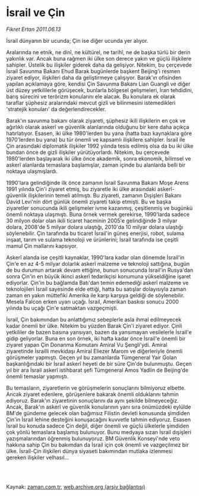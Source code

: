 # İsrail ve Çin

*Fikret Ertan 2011.06.13*

<td class="columnist-detail">
<p>İsrail dünyanın bir ucunda; Çin ise diğer ucunda yer alıyor.</p>
<p>
<div id="haberMetinDiv">
<p>Aralarında ne etnik, ne dinî, ne kültürel, ne tarihî, ne de başka türlü bir derin yakınlık var. Ancak buna rağmen iki ülke son derece yakın ve güçlü ilişkilere sahipler. Üstelik bu ilişkiler giderek daha da gelişiyor. Nitekim, bu çerçevede İsrail Savunma Bakanı Ehud Barak bugünlerde başkent Beijing'i resmen ziyaret ediyor, ilişkileri daha da geliştirmeye çalışıyor. Barak'ın ofisinden yapılan açıklamaya göre, kendisi Çin Savunma Bakanı Lian Guangli ve diğer üst düzey yetkililerle görüşecek, bunlarla bölgesel gelişmeleri, İran tehdidini, barış sürecini ve terörizm konularını ele alacak. Bu konulara ek olarak taraflar şüphesiz aralarındaki mevcut gizli ve bilinmesini istemedikleri 'stratejik konuları' da değerlendirecekler.
<p>Barak'ın savunma bakanı olarak ziyareti, şüphesiz ikili ilişkilerin en çok ve ağırlıklı olarak askerî ve güvenlik alanlarında olduğunu bir kere daha açıkça hatırlatıyor. Esasen, iki ülke 1980'lerden bu yana (hatta bazı kaynaklara göre 1970'lerden bu yana) bu tür önemli ve kapsamlı ilişkilere sahipler. İsrail ile Çin arasındaki diplomatik ilişkiler 1992 yılında tesis edilmiş olsa da bu iki ülke bundan önce de gizli ilişkiler yürütüyorlardı. Nitekim, bu çerçevede 1980'lerden başlayarak iki ülke önce akademik, sonra ekonomik, bilimsel ve askerî alanlarda temaslara başlamışlar, zaman içinde bu alanlarda belli bir noktaya ulaşmışlardı.
<p>1990'lara gelindiğinde ilk önce zamanın İsrail Savunma Bakanı Moşe Arens 1991 yılında Çin'i ziyaret etmiş, bu ziyaretle iki ülke arasındaki askerî-güvenlik ilişkilerinin temeli atılmıştı. Bu ziyareti, zamanın Dışişleri Bakanı David Levi'nin dört günlük önemli ziyareti takip etmişti. Bu ve başka ziyaretler sonucunda ikili gelişmeler ivme kazanmış, çeşitlenmiş ve bugünkü önemli noktaya ulaşmıştı. Buna örnek vermek gerekirse, 1990'larda sadece 30 milyon dolar olan ikili ticaret hacminin 2005'e gelindiğinde 3 milyar dolara, 2008'de 5 milyar dolara ulaştığı, 2010'da 10 milyar dolara ulaştığı söylenebilir. Çin tarafında bu ticaret İsrail'in güneş enerjisi, robot, sulama inşaat, tarım ve sulama teknoloji ve ürünlerini; İsrail tarafında ise çeşitli mamul Çin mallarını kapsıyor.
<p>Askerî alanda ise çeşitli kaynaklar, 1990'lara kadar olan dönemde İsrail'in Çin'e en az 4-5 milyar dolarlık askerî malzeme ve teknoloji sattığına, bugün de bu durumun artarak devam ettiğine, bunun sonucunda İsrail'in Rusya'dan sonra Çin'in en büyük ikinci askerî tedarikçisi konumuna yükseldiğine işaret ediyorlar. Çin'in bu bağlamda Batı'dan temin edemediği askerî malzeme ve teknolojileri İsrail sayesinde elde ettiği, hatta bu satışlar dolayısıyla zaman zaman en yakın müttefiki Amerika ile karşı karşıya geldiği de söylenebilir. Mesela Falcon erken uyarı uçağı. İsrail, Amerikan baskısı sonucu 2000 yılında bu uçağı Çin'e satmaktan vazgeçmişti.
<p>İsrail, Çin bakımından bu anlattığımız sebeplerle asla ihmal edilmeyecek kadar önemli bir ülke. Nitekim bu yüzden Barak Çin'i ziyaret ediyor. Çinli yetkililer de bazen basına yansıyan, bazen da yansımayan vesilelerle İsrail'e gidip geliyorlar. Buna en son örnek, iki hafta kadar önce İsrail'e önemli bir ziyaret yapan Çin Donanma Komutanı Amiral Vu Şengli'ydi. Amiral ziyaretinde İsrailli mevkidaşı Amiral Eliezer Marom ve diğerleriyle önemli görüşmeler yapmıştı. Geçen yıl bu zamanlarda Tümgeneral Yair Golan başkanlığındaki bir İsrail askerî heyeti de bir süre Çin'de bulunmuştu. Geçen yıl bir ara İsrail askerî istihbarat şefi Tümgeneral Amos Yadlin de Beijing'de önemli temaslar yapmıştı.
<p>Bu temasların, ziyaretlerin ve görüşmelerin sonuçlarını bilmiyoruz elbette. Ancak ziyaret edenlere, görüşenlere bakarak önemli olduklarını tahmin ediyoruz. Barak'ın ziyaretinin sonuçlarını da aynı şekilde bilmeyeceğiz. Ancak, Barak'ın askerî ve güvenlik konularının yanı sıra önümüzdeki eylülde BM'de gündeme gelecek olan bağımsız Filistin devleti konusunda şimdiden Çin'in İsrail lehine desteğini konuşacağını kuvvetle tahmin ediyoruz. Esasen İsrail bu konuda sadece Çin değil, diğer önemli ve güçlü ülkelerle şimdiden çok yönlü temaslara başlamış bulunuyor. Bunu medyaya sızan İsrail dışişleri yazışmalarından öğrenmiş bulunuyoruz. BM Güvenlik Konseyi'nde veto hakkına sahip Çin bu bakımdan da İsrail için çok önemli ve vazgeçilmez bir ülke. İsrail-Çin ilişkileri dünya siyaseti bakımından mutlaka izlenmesi gereken ilişkiler velhasıl... </p></p></p></p></p></p></div>
</p>


<p><br>
		 </br></p></td>

Kaynak: [zaman.com.tr](http://zaman.com.tr/yazar.do?yazino=1146288), [web.archive.org (arşiv bağlantısı)](http://web.archive.org/web/20110903040707/http://www.zaman.com.tr:80/yazar.do?yazino=1146288)
